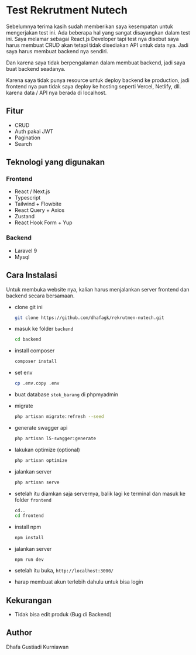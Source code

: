 

# Test Rekrutment Nutech

Sebelumnya terima kasih sudah memberikan saya kesempatan untuk mengerjakan test ini.
Ada beberapa hal yang sangat disayangkan dalam test ini.
Saya melamar sebagai React.js Developer tapi test nya disebut saya harus membuat CRUD akan tetapi tidak disediakan API untuk data nya. Jadi saya harus membuat backend nya sendiri.

Dan karena saya tidak berpengalaman dalam membuat backend, jadi saya buat backend seadanya.

Karena saya tidak punya resource untuk deploy backend ke production, jadi frontend nya pun tidak saya deploy ke hosting seperti Vercel, Netlify, dll. karena data / API nya berada di localhost.

## Fitur
- CRUD
- Auth pakai JWT
- Pagination
- Search

## Teknologi yang digunakan
### Frontend
- React / Next.js
- Typescript
- Tailwind + Flowbite
- React Query + Axios
- Zustand
- React Hook Form + Yup

### Backend
- Laravel 9
- Mysql

## Cara Instalasi
Untuk membuka website nya, kalian harus menjalankan server frontend dan backend secara bersamaan.

- clone git ini

    ```bash
    git clone https://github.com/dhafagk/rekrutmen-nutech.git
    ```

- masuk ke folder `backend`

    ```bash
    cd backend
    ```

- install composer

    ```bash
    composer install
    ```

- set env

    ```bash
    cp .env.copy .env
    ```

- buat database `stok_barang` di phpmyadmin
- migrate

    ```bash
    php artisan migrate:refresh --seed
    ```

- generate swagger api

    ```bash
    php artisan l5-swagger:generate
    ```

- lakukan optimize (optional)

    ```bash
    php artisan optimize
    ```
    
- jalankan server

    ```bash
    php artisan serve
    ```
- setelah itu diamkan saja servernya, balik lagi ke terminal dan masuk ke folder `frontend`

    ```bash
    cd..
    cd frontend
    ```
 - install npm

    ```bash
    npm install
    ```
- jalankan server

    ```base
    npm run dev
    ```
- setelah itu buka, `http://localhost:3000/`
- harap membuat akun terlebih dahulu untuk bisa login

## Kekurangan
- Tidak bisa edit produk (Bug di Backend)

## Author
Dhafa Gustiadi Kurniawan
